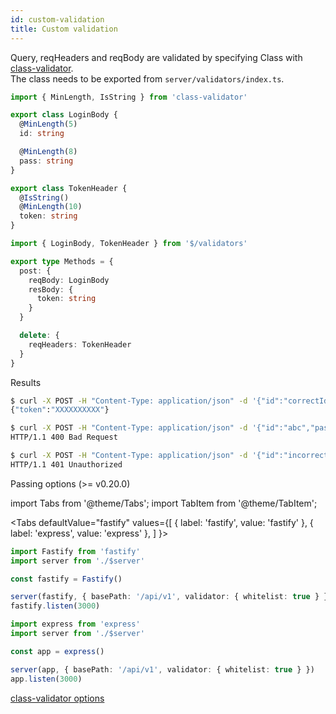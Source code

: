 ```yaml
---
id: custom-validation
title: Custom validation
---
```


Query, reqHeaders and reqBody are validated by specifying Class with [class-validator](https://github.com/typestack/class-validator).  
The class needs to be exported from `server/validators/index.ts`.

```ts title="server/validators/index.ts"
import { MinLength, IsString } from 'class-validator'

export class LoginBody {
  @MinLength(5)
  id: string

  @MinLength(8)
  pass: string
}

export class TokenHeader {
  @IsString()
  @MinLength(10)
  token: string
}
```

```ts title="server/api/token/index.ts"
import { LoginBody, TokenHeader } from '$/validators'

export type Methods = {
  post: {
    reqBody: LoginBody
    resBody: {
      token: string
    }
  }

  delete: {
    reqHeaders: TokenHeader
  }
}
```

Results

```sh
$ curl -X POST -H "Content-Type: application/json" -d '{"id":"correctId","pass":"correctPass"}' http://localhost:8080/api/token
{"token":"XXXXXXXXXX"}

$ curl -X POST -H "Content-Type: application/json" -d '{"id":"abc","pass":"12345"}' http://localhost:8080/api/token -i
HTTP/1.1 400 Bad Request

$ curl -X POST -H "Content-Type: application/json" -d '{"id":"incorrectId","pass":"incorrectPass"}' http://localhost:8080/api/token -i
HTTP/1.1 401 Unauthorized
```

Passing options (>= v0.20.0)

import Tabs from '@theme/Tabs';
import TabItem from '@theme/TabItem';

<Tabs
  defaultValue="fastify"
  values={[
    { label: 'fastify', value: 'fastify' },
    { label: 'express', value: 'express' },
  ]
}>
<TabItem value="fastify">

```ts title="server/entrypoints/index.ts"
import Fastify from 'fastify'
import server from './$server'

const fastify = Fastify()

server(fastify, { basePath: '/api/v1', validator: { whitelist: true } })
fastify.listen(3000)
```

</TabItem>
<TabItem value="express">

```ts title="server/entrypoints/index.ts"
import express from 'express'
import server from './$server'

const app = express()

server(app, { basePath: '/api/v1', validator: { whitelist: true } })
app.listen(3000)
```

</TabItem>
</Tabs>

[class-validator options](https://github.com/typestack/class-validator#passing-options)
